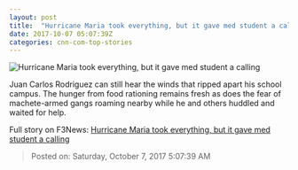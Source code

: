 ```yaml
---
layout: post
title:  "Hurricane Maria took everything, but it gave med student a calling"
date: 2017-10-07 05:07:39Z
categories: cnn-com-top-stories
---
```


![Hurricane Maria took everything, but it gave med student a calling](http://i2.cdn.cnn.com/cnnnext/dam/assets/171006103923-drone-footage-dominica-00010530-super-tease.jpg)

Juan Carlos Rodriguez can still hear the winds that ripped apart his school campus. The hunger from food rationing remains fresh as does the fear of machete-armed gangs roaming nearby while he and others huddled and waited for help.


Full story on F3News: [Hurricane Maria took everything, but it gave med student a calling](http://www.f3nws.com/n/e2pMt)

> Posted on: Saturday, October 7, 2017 5:07:39 AM
